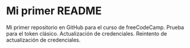 # Mi primer README
Mi primer repositorio en GitHub para el curso de freeCodeCamp.
Prueba para el token clásico.
Actualización de credenciales.
Reintento de actualización de credenciales.
